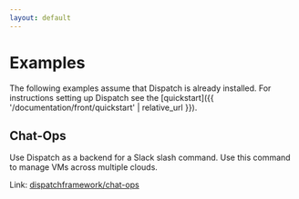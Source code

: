 ```yaml
---
layout: default
---
```


# Examples

The following examples assume that Dispatch is already installed.  For instructions setting up Dispatch see the
[quickstart]({{ '/documentation/front/quickstart' | relative_url }}).

## Chat-Ops

Use Dispatch as a backend for a Slack slash command.  Use this command to manage VMs across multiple clouds.

Link: [dispatchframework/chat-ops](https://github.com/dispatchframework/chat-ops/blob/master/README.md)
